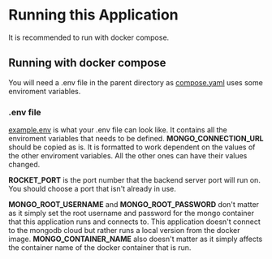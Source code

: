# Running this Application

It is recommended to run with docker compose.

## Running with docker compose

You will need a .env file in the parent directory as [compose.yaml](compose.yaml) uses some enviroment variables.

### .env file 
[example.env](example.env) is what your .env file can look like. It contains all the enviroment variables that needs to be defined.
**MONGO_CONNECTION_URL** should be copied as is. It is formatted to work dependent on the values of the other enviroment variables.  All the other ones can have their values changed. 

**ROCKET_PORT** is the port number that the backend server port will run on. You should choose a port that isn't already in use.

**MONGO_ROOT_USERNAME** and **MONGO_ROOT_PASSWORD** don't matter as it simply set the root username and password for the mongo container that this application runs and connects to. This application doesn't connect to the mongodb cloud but rather runs a local version from the docker image.
**MONGO_CONTAINER_NAME** also doesn't matter as it simply affects the container name of the docker container that is run.
